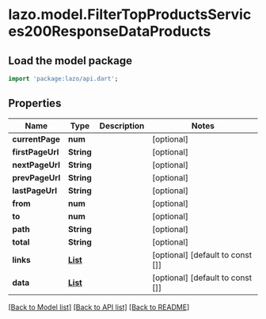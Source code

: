 # lazo.model.FilterTopProductsServices200ResponseDataProducts

## Load the model package
```dart
import 'package:lazo/api.dart';
```

## Properties
Name | Type | Description | Notes
------------ | ------------- | ------------- | -------------
**currentPage** | **num** |  | [optional] 
**firstPageUrl** | **String** |  | [optional] 
**nextPageUrl** | **String** |  | [optional] 
**prevPageUrl** | **String** |  | [optional] 
**lastPageUrl** | **String** |  | [optional] 
**from** | **num** |  | [optional] 
**to** | **num** |  | [optional] 
**path** | **String** |  | [optional] 
**total** | **String** |  | [optional] 
**links** | [**List<FilterTopProductsServices200ResponseDataProductsLinksInner>**](FilterTopProductsServices200ResponseDataProductsLinksInner.md) |  | [optional] [default to const []]
**data** | [**List<ProviderProduct>**](ProviderProduct.md) |  | [optional] [default to const []]

[[Back to Model list]](../README.md#documentation-for-models) [[Back to API list]](../README.md#documentation-for-api-endpoints) [[Back to README]](../README.md)


